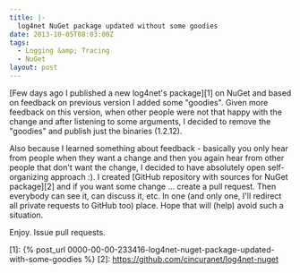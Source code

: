 ```yaml
---
title: |-
  log4net NuGet package updated without some goodies
date: 2013-10-05T08:03:00Z
tags:
  - Logging &amp; Tracing
  - NuGet
layout: post
---
```

[Few days ago I published a new log4net's package][1] on NuGet and based on feedback on previous version I added some "goodies". Given more feedback on this version, when other people were not that happy with the change and after listening to some arguments, I decided to remove the "goodies" and publish just the binaries (1.2.12).

<!-- excerpt -->

Also because I learned something about feedback - basically you only hear from people when they want a change and then you again hear from other people that don't want the change, I decided to have absolutely open self-organizing approach :). I created [GitHub repository with sources for NuGet package][2] and if you want some change ... create a pull request. Then everybody can see it, can discuss it, etc. In one (and only one, I'll redirect all private requests to GitHub too) place. Hope that will (help) avoid such a situation.

Enjoy. Issue pull requests.

[1]: {% post_url 0000-00-00-233416-log4net-nuget-package-updated-with-some-goodies %}
[2]: https://github.com/cincuranet/log4net-nuget